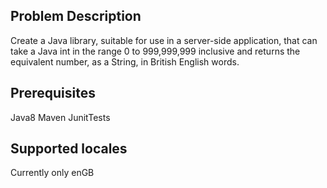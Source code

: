   
## Problem Description

Create a Java library, suitable for use in a server-side application, that can take a Java int in the range 0 to 999,999,999 inclusive and returns the equivalent number, 
as a String, in British English words.
  
## Prerequisites
Java8
Maven
JunitTests

## Supported locales
Currently only enGB